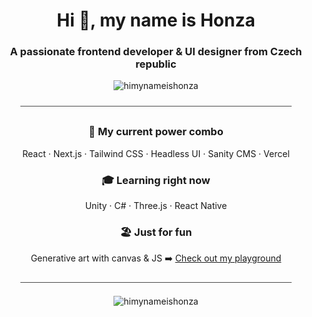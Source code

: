 <h1 align="center">Hi 👋, my name is Honza</h1>
<h3 align="center">A passionate frontend developer & UI designer from Czech republic</h3>

<p align="center"><img align="center" src="https://github-readme-streak-stats.herokuapp.com/?user=himynameishonza&" alt="himynameishonza" /></p>

<p align="center">⎯⎯⎯⎯⎯⎯⎯⎯⎯⎯⎯⎯⎯⎯⎯⎯⎯⎯⎯⎯⎯⎯⎯⎯⎯⎯⎯⎯⎯⎯⎯⎯⎯⎯⎯⎯⎯⎯⎯⎯⎯⎯⎯⎯⎯⎯⎯⎯⎯⎯⎯⎯⎯⎯⎯⎯⎯⎯⎯⎯⎯⎯</p>

<h3 align="center">🚀 My current power combo</h3>
<p align="center">React · Next.js · Tailwind CSS · Headless UI · Sanity CMS · Vercel</p>

<h3 align="center">🎓 Learning right now</h3>
<p align="center">Unity · C# · Three.js · React Native</p>

<h3 align="center">🏖️ Just for fun</h3>
<p align="center">Generative art with canvas & JS ➡️ <a href="https://playground.himynameishonza.com/generative-art">Check out my playground</a></p>

<p align="center">⎯⎯⎯⎯⎯⎯⎯⎯⎯⎯⎯⎯⎯⎯⎯⎯⎯⎯⎯⎯⎯⎯⎯⎯⎯⎯⎯⎯⎯⎯⎯⎯⎯⎯⎯⎯⎯⎯⎯⎯⎯⎯⎯⎯⎯⎯⎯⎯⎯⎯⎯⎯⎯⎯⎯⎯⎯⎯⎯⎯⎯⎯</p>

<p align="center"><img align="center" src="https://github-readme-stats.vercel.app/api/top-langs?username=himynameishonza&show_icons=true&locale=en&layout=compact" alt="himynameishonza" /></p>
